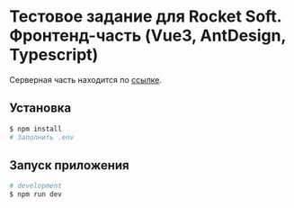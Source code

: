# Тестовое задание для Rocket Soft. Фронтенд-часть (Vue3, AntDesign, Typescript)

Серверная часть находится по [ссылке](https://github.com/dijeth-example-tasks/rocket-backend).

## Установка

```bash
$ npm install
# Заполнить .env
```

## Запуск приложения

```bash
# development
$ npm run dev
```
